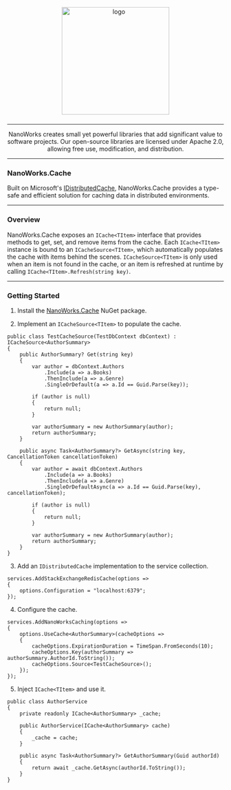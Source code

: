 <center>

<img src="https://avatars.githubusercontent.com/u/172126989?s=400&u=930ba2bd7e78a6be9c4bd504d656f29453d74a80&v=4" alt="logo" style="width: 250px; margin-bottom: 8px;" />

---

NanoWorks creates small yet powerful libraries that add significant value to software projects. Our open-source libraries are licensed under Apache 2.0, allowing free use, modification, and distribution.

</center>

---

### NanoWorks.Cache

Built on Microsoft's [IDistributedCache](https://learn.microsoft.com/en-us/dotnet/api/microsoft.extensions.caching.distributed.idistributedcache?view=net-8.0), NanoWorks.Cache provides a type-safe and efficient solution for caching data in distributed environments.

---

### Overview

NanoWorks.Cache exposes an `ICache<TItem>` interface that provides methods to get, set, and remove items from the cache. Each `ICache<TItem>` instance is bound to an `ICacheSource<TItem>`, which automatically populates the cache with items behind the scenes. `ICacheSource<TItem>` is only used when an item is not found in the cache, or an item is refreshed at runtime by calling `ICache<TItem>.Refresh(string key)`.

---

### Getting Started

1. Install the [NanoWorks.Cache](https://www.nuget.org/packages/NanoWorks.Cache/) NuGet package.

2. Implement an `ICacheSource<TItem>` to populate the cache.

```
public class TestCacheSource(TestDbContext dbContext) : ICacheSource<AuthorSummary>
{
    public AuthorSummary? Get(string key)
    {
        var author = dbContext.Authors
            .Include(a => a.Books)
            .ThenInclude(a => a.Genre)
            .SingleOrDefault(a => a.Id == Guid.Parse(key));

        if (author is null)
        {
            return null;
        }

        var authorSummary = new AuthorSummary(author);
        return authorSummary;
    }

    public async Task<AuthorSummary?> GetAsync(string key, CancellationToken cancellationToken)
    {
        var author = await dbContext.Authors
            .Include(a => a.Books)
            .ThenInclude(a => a.Genre)
            .SingleOrDefaultAsync(a => a.Id == Guid.Parse(key), cancellationToken);

        if (author is null)
        {
            return null;
        }

        var authorSummary = new AuthorSummary(author);
        return authorSummary;
    }
}
```

3. Add an `IDistributedCache` implementation to the service collection.

```
services.AddStackExchangeRedisCache(options =>
{
    options.Configuration = "localhost:6379";
});
```

4. Configure the cache.

```
services.AddNanoWorksCaching(options =>
{
    options.UseCache<AuthorSummary>(cacheOptions =>
    {
        cacheOptions.ExpirationDuration = TimeSpan.FromSeconds(10);
        cacheOptions.Key(authorSummary => authorSummary.AuthorId.ToString());
        cacheOptions.Source<TestCacheSource>();
    });
});
```

5. Inject `ICache<TItem>` and use it.

```
public class AuthorService
{
    private readonly ICache<AuthorSummary> _cache;

    public AuthorService(ICache<AuthorSummary> cache)
    {
	    _cache = cache;
    }

    public async Task<AuthorSummary?> GetAuthorSummary(Guid authorId)
    {
	    return await _cache.GetAsync(authorId.ToString());
    }
}
```
